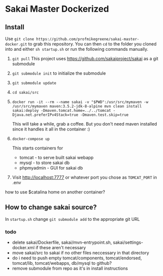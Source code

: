 # Sakai Master Dockerized

## Install

Use `git clone https://github.com/profmikegreene/sakai-master-docker.git` to grab this repository. You can then `cd` to the folder you cloned into and either `sh startup.sh` or run the following commands manually.

1. `git pull` This project uses https://github.com/sakaiproject/sakai as a git submodule
1. `git submodule init` to initialize the submodule
1. `git submodule update`
1. `cd sakai/src`
1. `docker run -it --rm --name sakai -v "$PWD":/usr/src/mymaven -w /usr/src/mymaven maven:3.5.2-jdk-8-alpine mvn clean install sakai:deploy -Dmaven.tomcat.home=../../tomcat -Djava.net.preferIPv4Stack=true -Dmaven.test.skip=true`

    This will take a while, grab a coffee. But you don't need maven installed since it handles it all in the container :)

1. `docker-compose up`

    This starts containers for

    * tomcat - to serve built sakai webapp
    * mysql - to store sakai db
    * phpmyadmin - GUI for sakai db

1. Visit [http://localhost:7777](http://localhost:7777) or whatever port you chose as `TOMCAT_PORT` in .env




how to use $catalina home on another container?


## How to change sakai source?

In `startup.sh` change `git submodule add` to the appropriate git URL 


### todo
- delete sakai/Dockerfile, sakai/mvn-entrypoint.sh, sakai/settings-docker.xml if these aren't necessary
- move sakai/src to sakai if no other files neccessary in that directory
- do i need to push empty tomcat/components, tomcat/endorsed, tomcat/lib, tomcat/webapps, db/mysql to github?
- remove submodule from repo as it's in install instructions
